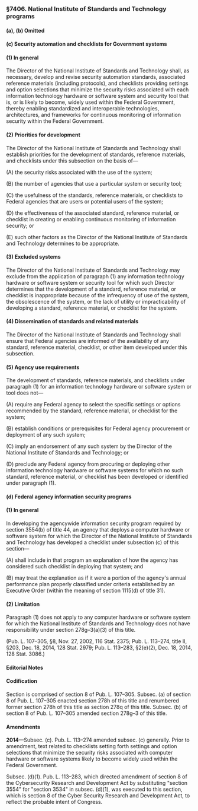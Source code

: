 ### §7406. National Institute of Standards and Technology programs ###

#### (a), (b) Omitted ####

#### (c) Security automation and checklists for Government systems ####

#### (1) In general ####

The Director of the National Institute of Standards and Technology shall, as necessary, develop and revise security automation standards, associated reference materials (including protocols), and checklists providing settings and option selections that minimize the security risks associated with each information technology hardware or software system and security tool that is, or is likely to become, widely used within the Federal Government, thereby enabling standardized and interoperable technologies, architectures, and frameworks for continuous monitoring of information security within the Federal Government.

#### (2) Priorities for development ####

The Director of the National Institute of Standards and Technology shall establish priorities for the development of standards, reference materials, and checklists under this subsection on the basis of—

(A) the security risks associated with the use of the system;

(B) the number of agencies that use a particular system or security tool;

(C) the usefulness of the standards, reference materials, or checklists to Federal agencies that are users or potential users of the system;

(D) the effectiveness of the associated standard, reference material, or checklist in creating or enabling continuous monitoring of information security; or

(E) such other factors as the Director of the National Institute of Standards and Technology determines to be appropriate.

#### (3) Excluded systems ####

The Director of the National Institute of Standards and Technology may exclude from the application of paragraph (1) any information technology hardware or software system or security tool for which such Director determines that the development of a standard, reference material, or checklist is inappropriate because of the infrequency of use of the system, the obsolescence of the system, or the lack of utility or impracticability of developing a standard, reference material, or checklist for the system.

#### (4) Dissemination of standards and related materials ####

The Director of the National Institute of Standards and Technology shall ensure that Federal agencies are informed of the availability of any standard, reference material, checklist, or other item developed under this subsection.

#### (5) Agency use requirements ####

The development of standards, reference materials, and checklists under paragraph (1) for an information technology hardware or software system or tool does not—

(A) require any Federal agency to select the specific settings or options recommended by the standard, reference material, or checklist for the system;

(B) establish conditions or prerequisites for Federal agency procurement or deployment of any such system;

(C) imply an endorsement of any such system by the Director of the National Institute of Standards and Technology; or

(D) preclude any Federal agency from procuring or deploying other information technology hardware or software systems for which no such standard, reference material, or checklist has been developed or identified under paragraph (1).

#### (d) Federal agency information security programs ####

#### (1) In general ####

In developing the agencywide information security program required by section 3554(b) of title 44, an agency that deploys a computer hardware or software system for which the Director of the National Institute of Standards and Technology has developed a checklist under subsection (c) of this section—

(A) shall include in that program an explanation of how the agency has considered such checklist in deploying that system; and

(B) may treat the explanation as if it were a portion of the agency's annual performance plan properly classified under criteria established by an Executive Order (within the meaning of section 1115(d) of title 31).

#### (2) Limitation ####

Paragraph (1) does not apply to any computer hardware or software system for which the National Institute of Standards and Technology does not have responsibility under section 278g–3(a)(3) of this title.

(Pub. L. 107–305, §8, Nov. 27, 2002, 116 Stat. 2375; Pub. L. 113–274, title II, §203, Dec. 18, 2014, 128 Stat. 2979; Pub. L. 113–283, §2(e)(2), Dec. 18, 2014, 128 Stat. 3086.)

#### **Editorial Notes** ####

#### Codification ####

Section is comprised of section 8 of Pub. L. 107–305. Subsec. (a) of section 8 of Pub. L. 107–305 enacted section 278h of this title and renumbered former section 278h of this title as section 278q of this title. Subsec. (b) of section 8 of Pub. L. 107–305 amended section 278g–3 of this title.

#### Amendments ####

**2014**—Subsec. (c). Pub. L. 113–274 amended subsec. (c) generally. Prior to amendment, text related to checklists setting forth settings and option selections that minimize the security risks associated with computer hardware or software systems likely to become widely used within the Federal Government.

Subsec. (d)(1). Pub. L. 113–283, which directed amendment of section 8 of the Cybersecurity Research and Development Act by substituting "section 3554" for "section 3534" in subsec. (d)(1), was executed to this section, which is section 8 of the Cyber Security Research and Development Act, to reflect the probable intent of Congress.